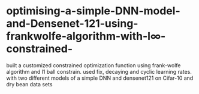# optimising-a-simple-DNN-model-and-Densenet-121-using-frankwolfe-algorithm-with-l∞-constrained-
built a customized constrained optimization function using frank-wolfe algorithm and l1 ball constrain.
used fix, decaying and cyclic learning rates.
with two different models of a simple DNN and densenet121 on Cifar-10 and dry bean data sets
